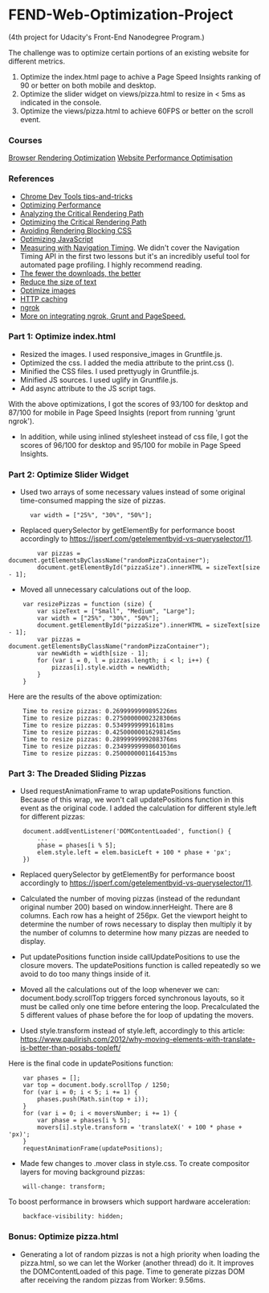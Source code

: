 # FEND-Web-Optimization-Project
(4th project for Udacity's Front-End Nanodegree Program.)
 
The challenge was to optimize certain portions of an existing website for different metrics.

1. Optimize the index.html page to achive a Page Speed Insights ranking of 90 or better on both mobile and desktop.
2. Optimize the slider widget on views/pizza.html to resize in < 5ms as indicated in the console.
3. Optimize the views/pizza.html to achieve 60FPS or better on the scroll event.

### Courses
[Browser Rendering Optimization](https://www.udacity.com/course/browser-rendering-optimization--ud860)
[Website Performance Optimisation](https://www.udacity.com/course/website-performance-optimization--ud884)

### References
* [Chrome Dev Tools tips-and-tricks](https://developer.chrome.com/devtools/docs/tips-and-tricks)
* [Optimizing Performance](https://developers.google.com/web/fundamentals/performance/ "web performance")
* [Analyzing the Critical Rendering Path](https://developers.google.com/web/fundamentals/performance/critical-rendering-path/analyzing-crp.html "analyzing crp")
* [Optimizing the Critical Rendering Path](https://developers.google.com/web/fundamentals/performance/critical-rendering-path/optimizing-critical-rendering-path.html "optimize the crp!")
* [Avoiding Rendering Blocking CSS](https://developers.google.com/web/fundamentals/performance/critical-rendering-path/render-blocking-css.html "render blocking css")
* [Optimizing JavaScript](https://developers.google.com/web/fundamentals/performance/critical-rendering-path/adding-interactivity-with-javascript.html "javascript")
* [Measuring with Navigation Timing](https://developers.google.com/web/fundamentals/performance/critical-rendering-path/measure-crp.html "nav timing api"). We didn't cover the Navigation Timing API in the first two lessons but it's an incredibly useful tool for automated page profiling. I highly recommend reading.
* <a href="https://developers.google.com/web/fundamentals/performance/optimizing-content-efficiency/eliminate-downloads.html">The fewer the downloads, the better</a>
* <a href="https://developers.google.com/web/fundamentals/performance/optimizing-content-efficiency/optimize-encoding-and-transfer.html">Reduce the size of text</a>
* <a href="https://developers.google.com/web/fundamentals/performance/optimizing-content-efficiency/image-optimization.html">Optimize images</a>
* <a href="https://developers.google.com/web/fundamentals/performance/optimizing-content-efficiency/http-caching.html">HTTP caching</a><br>
* [ngrok](https://ngrok.com/)
* [More on integrating ngrok, Grunt and PageSpeed.](http://www.jamescryer.com/2014/06/12/grunt-pagespeed-and-ngrok-locally-testing/)

### Part 1: Optimize index.html

* Resized the images.
    I used responsive_images in Gruntfile.js.
* Optimized the css.
    I added the media attribute to the print.css (<link href="./css/print.css" rel="stylesheet" media="print">). 
* Minified the CSS files.
    I used prettyugly in Gruntfile.js.
* Minified JS sources.
    I used uglify in Gruntfile.js.
* Add async attribute to the JS script tags.

With the above optimizations, I got the scores of 93/100 for desktop and 87/100 for mobile in Page Speed Insights (report from running 'grunt ngrok').

* In addition, while using inlined stylesheet instead of css file, I got the scores of 96/100 for desktop and 95/100 for mobile in Page Speed Insights.

### Part 2: Optimize Slider Widget
* Used two arrays of some necessary values instead of some original time-consumed mapping the size of pizzas.
```   var sizeText = ["Small", "Medium", "Large"];
	  var width = ["25%", "30%", "50%"];
```	
* Replaced querySelector by getElementBy for performance boost accordingly to https://jsperf.com/getelementbyid-vs-queryselector/11.
```
		var pizzas = document.getElementsByClassName("randomPizzaContainer");
		document.getElementById("pizzaSize").innerHTML = sizeText[size - 1];
```
* Moved all unnecessary calculations out of the loop.
```		
	var resizePizzas = function (size) {
	    var sizeText = ["Small", "Medium", "Large"];
		var width = ["25%", "30%", "50%"];
		document.getElementById("pizzaSize").innerHTML = sizeText[size - 1];
		var pizzas = document.getElementsByClassName("randomPizzaContainer");
		var newWidth = width[size - 1];
		for (var i = 0, l = pizzas.length; i < l; i++) {
			pizzas[i].style.width = newWidth;
		}
	}
```
Here are the results of the above optimization:
```
    Time to resize pizzas: 0.2699999999895226ms
    Time to resize pizzas: 0.27500000002328306ms
    Time to resize pizzas: 0.534999999916181ms
    Time to resize pizzas: 0.42500000016298145ms
    Time to resize pizzas: 0.2899999999208376ms
    Time to resize pizzas: 0.23499999998603016ms
    Time to resize pizzas: 0.2500000001164153ms
```

### Part 3: The Dreaded Sliding Pizzas

* Used requestAnimationFrame to wrap updatePositions function.
    Because of this wrap, we won't call updatePositions function in this event as the original code.
    I added the calculation for different style.left for different pizzas:
```    
	document.addEventListener('DOMContentLoaded', function() {
	    ...       
        phase = phases[i % 5];
        elem.style.left = elem.basicLeft + 100 * phase + 'px';        	    
	})
```
* Replaced querySelector by getElementBy for performance boost accordingly to https://jsperf.com/getelementbyid-vs-queryselector/11.

* Calculated the number of moving pizzas (instead of the redundant original number 200) based on window.innerHeight.
    There are 8 columns. Each row has a height of 256px.
	Get the viewport height to determine the number of rows necessary to display then multiply it
	by the number of columns to determine how many pizzas are needed to display.

* Put updatePositions function inside callUpdatePositions to use the closure movers. 
  The updatePositions function is called repeatedly so we avoid to do too many things inside of it. 
  
* Moved all the calculations out of the loop whenever we can:
  document.body.scrollTop triggers forced synchronous layouts, so it must be called only one time before entering the loop.
  Precalculated the 5 different values of phase before the for loop of updating the movers.

* Used style.transform instead of style.left, accordingly to this article:
  https://www.paulirish.com/2012/why-moving-elements-with-translate-is-better-than-posabs-topleft/

Here is the final code in updatePositions function:
```
    var phases = [];
    var top = document.body.scrollTop / 1250;
    for (var i = 0; i < 5; i += 1) {
        phases.push(Math.sin(top + i));
    }
    for (var i = 0; i < moversNumber; i += 1) {
        var phase = phases[i % 5];
        movers[i].style.transform = 'translateX(' + 100 * phase + 'px)';
    }
    requestAnimationFrame(updatePositions);
```

* Made few changes to .mover class in style.css.
  To create compositor layers for moving background pizzas:
``` 
    will-change: transform;
```  
  To boost performance in browsers which support hardware acceleration:
```
    backface-visibility: hidden;
```
### Bonus: Optimize pizza.html

* Generating a lot of random pizzas is not a high priority when loading the pizza.html, so we can let the Worker (another thread) do it.
  It improves the DOMContentLoaded of this page. 
  Time to generate pizzas DOM after receiving the random pizzas from Worker: 9.56ms. 


